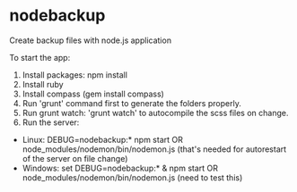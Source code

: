 # nodebackup
Create backup files with node.js application

To start the app:
1. Install packages: npm install
2. Install ruby
3. Install compass (gem install compass)
4. Run 'grunt' command first to generate the folders properly.
4. Run grunt watch: 'grunt watch' to autocompile the scss files on change.
5. Run the server:
 - Linux: DEBUG=nodebackup:* npm start OR node_modules/nodemon/bin/nodemon.js (that's needed for autorestart of the server on file change)
 - Windows: set DEBUG=nodebackup:* & npm start OR node_modules/nodemon/bin/nodemon.js (need to test this)
